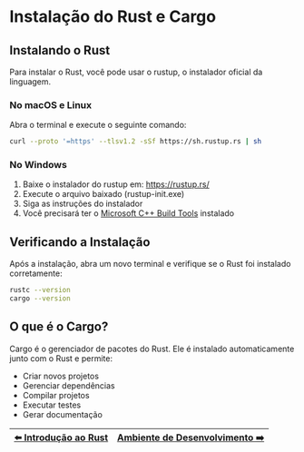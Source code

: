 # Instalação do Rust e Cargo

## Instalando o Rust

Para instalar o Rust, você pode usar o rustup, o instalador oficial da linguagem.

### No macOS e Linux

Abra o terminal e execute o seguinte comando:

```bash
curl --proto '=https' --tlsv1.2 -sSf https://sh.rustup.rs | sh
```

### No Windows

1. Baixe o instalador do rustup em: https://rustup.rs/
2. Execute o arquivo baixado (rustup-init.exe)
3. Siga as instruções do instalador
4. Você precisará ter o [Microsoft C++ Build Tools](https://visualstudio.microsoft.com/visual-cpp-build-tools/) instalado

## Verificando a Instalação

Após a instalação, abra um novo terminal e verifique se o Rust foi instalado corretamente:

```bash
rustc --version
cargo --version
```

## O que é o Cargo?

Cargo é o gerenciador de pacotes do Rust. Ele é instalado automaticamente junto com o Rust e permite:
- Criar novos projetos
- Gerenciar dependências
- Compilar projetos
- Executar testes
- Gerar documentação

| [⬅️ Introdução ao Rust](../introducao/README.md) | [Ambiente de Desenvolvimento ➡️](../ambiente/README.md) |
|:-----------------------------------------------|-----------------------------------------------------:|
